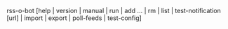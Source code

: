 rss-o-bot [help | version | manual | run |
            add <url> <filters>... | rm <id> | list |
            test-notification [url] | import <file> |
            export | poll-feeds | test-config]

